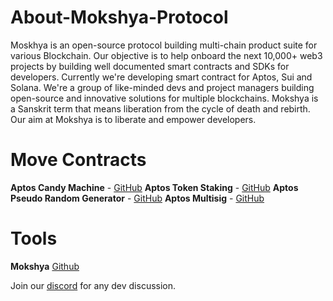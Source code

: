 # About-Mokshya-Protocol
Moskhya is an open-source protocol building multi-chain product suite for various Blockchain.
Our objective is to help onboard the next 10,000+ web3 projects by building well documented smart contracts and SDKs for developers.
Currently we're developing smart contract for Aptos, Sui and Solana.
We're a group of like-minded devs and project managers building open-source and innovative solutions for multiple blockchains. Mokshya is a Sanskrit term that means liberation from the cycle of death and rebirth. Our aim at Mokshya is to liberate and empower developers.

# Move Contracts

**Aptos Candy Machine** - [GitHub](https://github.com/mokshyaprotocol/aptos-candymachine)
**Aptos Token Staking** - [GitHub](https://github.com/mokshyaprotocol/aptos-token-staking)
**Aptos Pseudo Random Generator** - [GitHub](https://github.com/mokshyaprotocol/pseudo-random-generator)
**Aptos Multisig** - [GitHub](https://github.com/mokshyaprotocol/aptos-multisig)

# Tools

**Mokshya** [Github](https://www.npmjs.com/package/mokshya)


Join our [discord](https://discord.gg/muMT2ryMaH) for any dev discussion.
